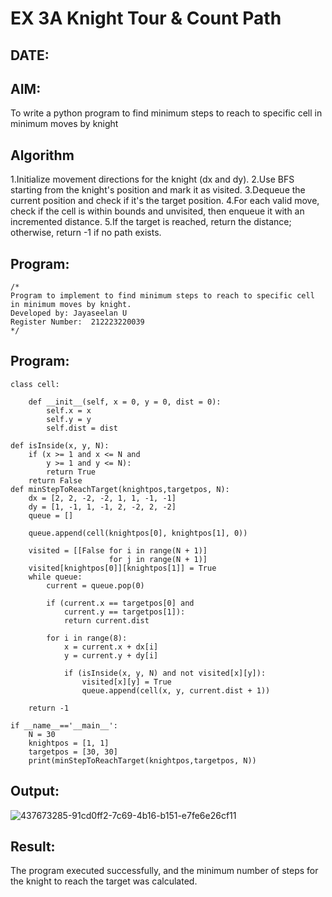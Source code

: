 # EX 3A Knight Tour & Count Path
## DATE:
## AIM:
To write a python program to find minimum steps to reach to specific cell in minimum moves by knight


## Algorithm
1.Initialize movement directions for the knight (dx and dy).
2.Use BFS starting from the knight's position and mark it as visited.
3.Dequeue the current position and check if it's the target position.
4.For each valid move, check if the cell is within bounds and unvisited, then enqueue it with an 
  incremented distance.
5.If the target is reached, return the distance; otherwise, return -1 if no path exists.

## Program:
```
/*
Program to implement to find minimum steps to reach to specific cell in minimum moves by knight.
Developed by: Jayaseelan U
Register Number:  212223220039
*/
```
## Program:
```
class cell:
     
    def __init__(self, x = 0, y = 0, dist = 0):
        self.x = x
        self.y = y
        self.dist = dist

def isInside(x, y, N):
    if (x >= 1 and x <= N and
        y >= 1 and y <= N):
        return True
    return False
def minStepToReachTarget(knightpos,targetpos, N):
    dx = [2, 2, -2, -2, 1, 1, -1, -1]
    dy = [1, -1, 1, -1, 2, -2, 2, -2]
    queue = []
    
    queue.append(cell(knightpos[0], knightpos[1], 0))
    
    visited = [[False for i in range(N + 1)] 
                      for j in range(N + 1)]
    visited[knightpos[0]][knightpos[1]] = True
    while queue:
        current = queue.pop(0)
        
        if (current.x == targetpos[0] and 
            current.y == targetpos[1]):
            return current.dist
        
        for i in range(8):
            x = current.x + dx[i]
            y = current.y + dy[i]
            
            if (isInside(x, y, N) and not visited[x][y]):
                visited[x][y] = True
                queue.append(cell(x, y, current.dist + 1))
    
    return -1
    
if __name__=='__main__':
    N = 30
    knightpos = [1, 1]
    targetpos = [30, 30]
    print(minStepToReachTarget(knightpos,targetpos, N))

```

## Output:
![437673285-91cd0ff2-7c69-4b16-b151-e7fe6e26cf11](https://github.com/user-attachments/assets/122a45c3-5343-44e1-a45d-dd97c55f5021)




## Result:
The program executed successfully, and the minimum number of steps for the knight to reach the target was calculated.
